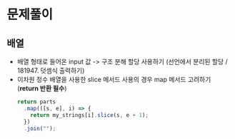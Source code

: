 # 문제풀이

## 배열

- 배열 형태로 들어온 input 값 -> 구조 분해 할당 사용하기
  (선언에서 분리된 할당 / 181947. 덧셈식 출력하기)
- 이차원 정수 배열을 사용한 slice 메서드 사용의 경우 map 메서드 고려하기 (**return 반환 필수**)
  ```js
  return parts
    .map(([s, e], i) => {
      return my_strings[i].slice(s, e + 1);
    })
    .join("");
  ```
